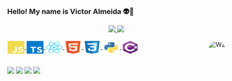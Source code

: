 ### Hello! My name is Victor Almeida 👽🖖

<div align="center">
  <a href="https://github.com/ViiictorAlmeida">
  <img height="180em" src="https://github-readme-stats.vercel.app/api?username=ViiictorAlmeida&show_icons=true&theme=dark&include_all_commits=true&count_private=true"/>
  <img height="180em" src="https://github-readme-stats.vercel.app/api/top-langs/?username=ViiictorAlmeida&layout=compact&langs_count=7&theme=dark"/>
</div>

  <div style="display: inline_block"><br>
  <img align="center" alt="VA-Js" height="30" width="40" src="https://raw.githubusercontent.com/devicons/devicon/master/icons/javascript/javascript-plain.svg">
  <img align="center" alt="VA-Ts" height="30" width="40" src="https://raw.githubusercontent.com/devicons/devicon/master/icons/typescript/typescript-plain.svg">
  <img align="center" alt="VA-React" height="30" width="40" src="https://raw.githubusercontent.com/devicons/devicon/master/icons/react/react-original.svg">
  <img align="center" alt="VA-HTML" height="30" width="40" src="https://raw.githubusercontent.com/devicons/devicon/master/icons/html5/html5-original.svg">
  <img align="center" alt="VA-CSS" height="30" width="40" src="https://raw.githubusercontent.com/devicons/devicon/master/icons/css3/css3-original.svg">
  <img align="center" alt="VA-Python" height="30" width="40" src="https://raw.githubusercontent.com/devicons/devicon/master/icons/python/python-original.svg">
  <img align="center" alt="VA-Csharp" height="30" width="40" src="https://raw.githubusercontent.com/devicons/devicon/master/icons/csharp/csharp-original.svg">
  <img align="right" alt="WZ" height="150" style="border-radius:50px;" src="//www.icegif.com/wp-content/uploads/2022/03/icegif-1289.gif">
</div>
  
  ##
  
  <div> 
  <a href="https://instagram.com/v.almeida97" target="_blank"><img src="https://img.shields.io/badge/-Instagram-%23E4405F?style=for-the-badge&logo=instagram&logoColor=white" target="_blank"></a>
 <a href="https://discord.gg/Victor - L0RD1Z3RA#0451" target="_blank"><img src="https://img.shields.io/badge/Discord-7289DA?style=for-the-badge&logo=discord&logoColor=white" target="_blank"></a> 
  <a href = "mailto:v.almeida0897@gmail.com"><img src="https://img.shields.io/badge/-Gmail-%23333?style=for-the-badge&logo=gmail&logoColor=white" target="_blank"></a>
  <a href="https://www.linkedin.com/in/victoralmeida-97/" target="_blank"><img src="https://img.shields.io/badge/-LinkedIn-%230077B5?style=for-the-badge&logo=linkedin&logoColor=white" target="_blank"></a> 
  </div>
